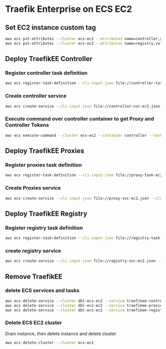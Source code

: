 # Traefik Enterprise on ECS EC2

<!-- 
## add service discovery

Traefik is not working with service discovery since SRV dns record is mandatory for EC2 instances

```bash
aws servicediscovery create-private-dns-namespace --name traefikee --vpc vpc-069eaf8f964e322fe
aws servicediscovery get-operation --operation-id jv7lszczmxmlyvivmr74drn2upcjqxdc-jz3ah6yi
aws servicediscovery create-service --name controller --dns-config 'NamespaceId="ns-sdlqrfdwdxjpgjel",DnsRecords=[{Type="SRV",TTL="60"}]' --health-check-custom-config FailureThreshold=1
aws servicediscovery create-service --name registry --dns-config 'NamespaceId="ns-sdlqrfdwdxjpgjel",DnsRecords=[{Type="SRV",TTL="60"}]' --health-check-custom-config FailureThreshold=1
```
-->

## Set EC2 instance custom tag
```bash
aws ecs put-attributes --cluster ecs-ec2 --attributes name=controller,value=true,targetId=arn:aws:ecs:eu-north-1:${account-id}:container-instance/ecs-ec2/f2976ff74d7941be8b5cd1ee7a661d5e
aws ecs put-attributes --cluster ecs-ec2 --attributes name=registry,value=true,targetId=arn:aws:ecs:eu-north-1:${account-id}:container-instance/ecs-ec2/f2976ff74d7941be8b5cd1ee7a66172w
```

## Deploy TraefikEE Controller

### Register controller task definition
```bash
aws ecs register-task-definition --cli-input-json file://controller-task-ec2.json
```
### Create controller service
```bash
aws ecs create-service --cli-input-json file://controller-svc-ec2.json --cluster ecs-ec2 --enable-execute-command
```

### Execute command over controller container to get Proxy and Controller Tokens
```bash
aws ecs execute-command --cluster ecs-ec2 --container controller --task ${task_arn} --interactive --command "/traefikee tokens"
```

## Deploy TraefikEE Proxies

### Register proxies task definition
```bash
aws ecs register-task-definition --cli-input-json file://proxy-task-ec2.json
```

### Create Proxies service
```bash
aws ecs create-service --cli-input-json file://proxy-svc-ec2.json --cluster ecs-ec2
```

## Deploy TraefikEE Registry

### Register registry task definition
```bash
aws ecs register-task-definition --cli-input-json file://registry-task-ec2.json
```

### create registry service
```bash
aws ecs create-service --cli-input-json file://registry-svc-ec2.json --cluster dbl-ecs-ec2
```

## Remove TraefikEE

### delete ECS services and tasks
```bash
aws ecs delete-service --cluster dbl-ecs-ec2 --service traefikee-controller --force
aws ecs delete-service --cluster dbl-ecs-ec2 --service traefikee-proxies --force
aws ecs delete-service --cluster dbl-ecs-ec2 --service traefikee-registry --force
```

<!--
### delete Service Discovery services and namespace 
```bash
aws servicediscovery list-services
aws servicediscovery delete-service --id srv-yafh5w4yv3pyipi6
aws servicediscovery list-namespaces
aws servicediscovery delete-namespace --id ns-sdlqrfdwdxjpgjel
```
-->

### Delete ECS EC2 cluster
Drain instance, then delete instance and delete cluster
```bash
aws ecs delete-cluster --cluster ecs-ec2
```


